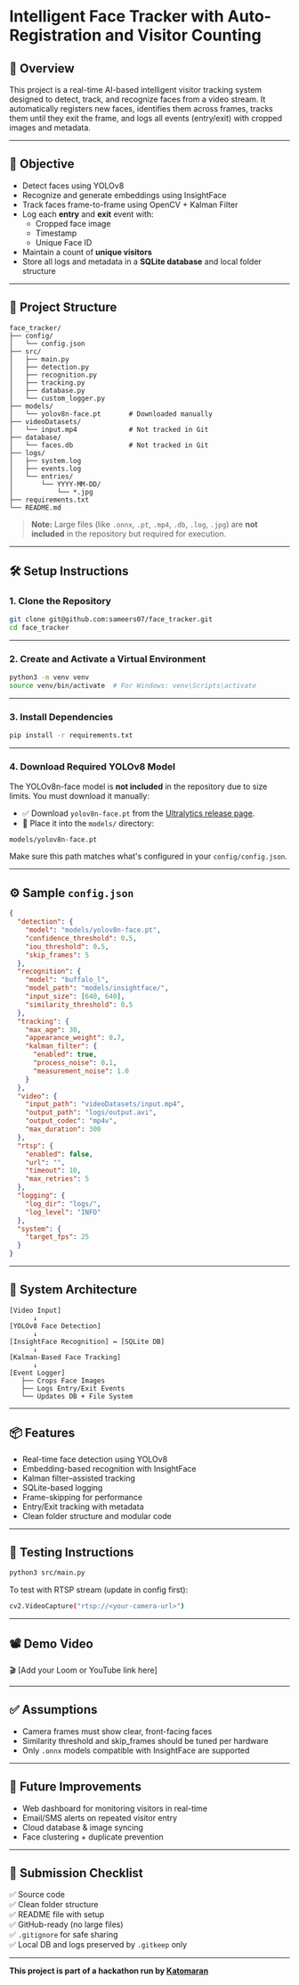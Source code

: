 # Intelligent Face Tracker with Auto-Registration and Visitor Counting

## 🚀 Overview

This project is a real-time AI-based intelligent visitor tracking system designed to detect, track, and recognize faces from a video stream. It automatically registers new faces, identifies them across frames, tracks them until they exit the frame, and logs all events (entry/exit) with cropped images and metadata.

---

## 🎯 Objective

- Detect faces using YOLOv8
- Recognize and generate embeddings using InsightFace
- Track faces frame-to-frame using OpenCV + Kalman Filter
- Log each **entry** and **exit** event with:
  - Cropped face image
  - Timestamp
  - Unique Face ID
- Maintain a count of **unique visitors**
- Store all logs and metadata in a **SQLite database** and local folder structure

---

## 📁 Project Structure

```
face_tracker/
├── config/
│   └── config.json
├── src/
│   ├── main.py
│   ├── detection.py
│   ├── recognition.py
│   ├── tracking.py
│   ├── database.py
│   └── custom_logger.py
├── models/
│   └── yolov8n-face.pt       # Downloaded manually
├── videoDatasets/
│   └── input.mp4             # Not tracked in Git
├── database/
│   └── faces.db              # Not tracked in Git
├── logs/
│   ├── system.log
│   ├── events.log
│   └── entries/
│       └── YYYY-MM-DD/
│           └── *.jpg
├── requirements.txt
└── README.md
```

> **Note:** Large files (like `.onnx`, `.pt`, `.mp4`, `.db`, `.log`, `.jpg`) are **not included** in the repository but required for execution.

---

## 🛠️ Setup Instructions

### 1. Clone the Repository

```bash
git clone git@github.com:sameers07/face_tracker.git
cd face_tracker
```

---

### 2. Create and Activate a Virtual Environment

```bash
python3 -m venv venv
source venv/bin/activate  # For Windows: venv\Scripts\activate
```

---

### 3. Install Dependencies

```bash
pip install -r requirements.txt
```

---

### 4. Download Required YOLOv8 Model

The YOLOv8n-face model is **not included** in the repository due to size limits. You must download it manually:

- ✅ Download `yolov8n-face.pt` from the [Ultralytics release page](https://github.com/ultralytics/ultralytics/releases).
- 📁 Place it into the `models/` directory:

```bash
models/yolov8n-face.pt
```

Make sure this path matches what's configured in your `config/config.json`.

---

## ⚙️ Sample `config.json`

```json
{
  "detection": {
    "model": "models/yolov8n-face.pt",
    "confidence_threshold": 0.5,
    "iou_threshold": 0.5,
    "skip_frames": 5
  },
  "recognition": {
    "model": "buffalo_l",
    "model_path": "models/insightface/",
    "input_size": [640, 640],
    "similarity_threshold": 0.5
  },
  "tracking": {
    "max_age": 30,
    "appearance_weight": 0.7,
    "kalman_filter": {
      "enabled": true,
      "process_noise": 0.1,
      "measurement_noise": 1.0
    }
  },
  "video": {
    "input_path": "videoDatasets/input.mp4",
    "output_path": "logs/output.avi",
    "output_codec": "mp4v",
    "max_duration": 300
  },
  "rtsp": {
    "enabled": false,
    "url": "",
    "timeout": 10,
    "max_retries": 5
  },
  "logging": {
    "log_dir": "logs/",
    "log_level": "INFO"
  },
  "system": {
    "target_fps": 25
  }
}
```

---

## 🧠 System Architecture

```
[Video Input]
      ↓
[YOLOv8 Face Detection]
      ↓
[InsightFace Recognition] ↔ [SQLite DB]
      ↓
[Kalman-Based Face Tracking]
      ↓
[Event Logger]
   ├── Crops Face Images
   ├── Logs Entry/Exit Events
   └── Updates DB + File System
```

---

## 📦 Features

- Real-time face detection using YOLOv8
- Embedding-based recognition with InsightFace
- Kalman filter–assisted tracking
- SQLite-based logging
- Frame-skipping for performance
- Entry/Exit tracking with metadata
- Clean folder structure and modular code

---

## 🧪 Testing Instructions

```bash
python3 src/main.py
```

To test with RTSP stream (update in config first):

```bash
cv2.VideoCapture("rtsp://<your-camera-url>")
```

---

## 📽️ Demo Video

🎬 [Add your Loom or YouTube link here]

---

## ✅ Assumptions

- Camera frames must show clear, front-facing faces
- Similarity threshold and skip_frames should be tuned per hardware
- Only `.onnx` models compatible with InsightFace are supported

---

## 🔧 Future Improvements

- Web dashboard for monitoring visitors in real-time
- Email/SMS alerts on repeated visitor entry
- Cloud database & image syncing
- Face clustering + duplicate prevention

---

## 📌 Submission Checklist

✅ Source code  
✅ Clean folder structure  
✅ README file with setup  
✅ GitHub-ready (no large files)  
✅ `.gitignore` for safe sharing  
✅ Local DB and logs preserved by `.gitkeep` only

---

**This project is part of a hackathon run by [Katomaran](https://katomaran.com)**